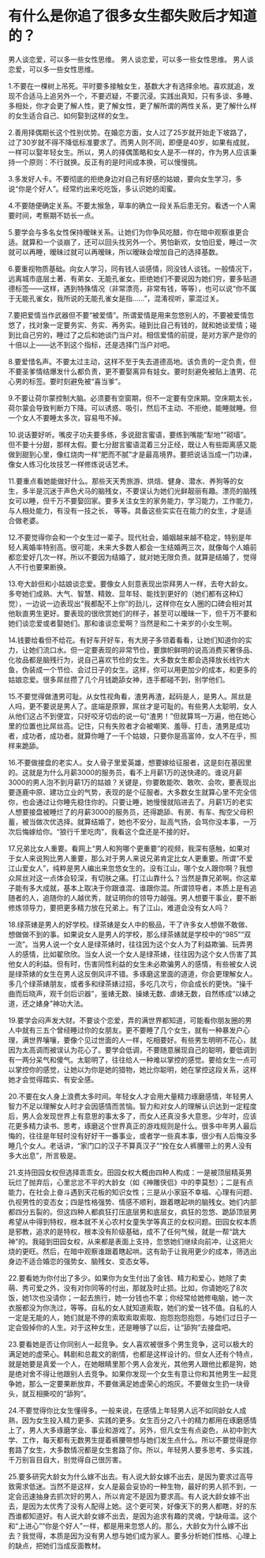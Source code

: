 # 有什么是你追了很多女生都失败后才知道的？

男人谈恋爱，可以多一些女性思维。
男人谈恋爱，可以多一些女性思维。
男人谈恋爱，可以多一些女性思维。

1.不要在一棵树上吊死。平时要多接触女生，基数大才有选择余地。喜欢就追，发现不合适马上追另外一个，不要迟疑，不要沉浸。实践出真知，只有多谈、多睡、多相处，你才会更了解人性，更了解女性，更了解所谓的两性关系，更了解什么样的女生适合自己、如何娶到这样的女生。

2.善用择偶期长这个性别优势。在婚恋方面，女人过了25岁就开始走下坡路了，过了30岁就不得不降低标准要求了。而男人则不同，即便是40岁，如果有成就，一样可以娶年轻女生。所以，男人的择偶策略和女人是不一样的，作为男人应该秉持一个原则：不行就换。反正有的是时间成本换，可以慢慢挑。

3.多发好人卡。不要彻底的拒绝身边对自己有好感的姑娘，要向女生学习，多说“你是个好人”。经常约出来吃吃饭，多认识她的闺蜜。

4.不要随便确定关系。不要太猴急，草率的确立一段关系后患无穷。看透一个人需要时间，考察期不妨长一点。

5.要学会与多名女性保持暧昧关系。让她们为你争风吃醋，你在暗中观察谁更合适。就算和一个谈崩了，还可以回头找另外一个。男怕新欢，女怕旧爱，睡过一次就可以再睡，暧昧过就可以再暧昧，所以暧昧会增加自己的选择基数。

6.要重视物质基础。向女人学习，同有钱人谈感情，同没钱人谈钱。一般情况下，远离城市底层土著、有弟女、无能孔雀女。拒绝她们不要说因为她们穷，要多贴道德标签——这样，遇到特殊情况（非常漂亮，非常有钱，等等），也可以说“你不属于无能孔雀女，我所说的无能孔雀女是指……”，混淆视听，蒙混过关。

7.要把爱情当作武器但不要“被爱情”。所谓爱情是用来忽悠别人的，不要被爱情忽悠了，找对象一定要务实、务实、再务实。碰到比自己有钱的，就和她谈爱情；碰到比自己穷的，睡过了之后和她谈门当户对。相信爱情的前提，是对方家产是你的十倍以上——达不到这个指标，还是选择门当户对吧。

8.要爱惜名声。不要太过主动，这样不至于失去道德高地。该负责的一定负责，但不要圣爹情结爆发什么都负责，更不要娶离异有娃女。要时刻避免被贴上渣男、花心男的标签。要时刻避免被“喜当爹”。

9.不要让荷尔蒙控制大脑。必须要有空窗期，但不一定要有空床期。空床期太长，荷尔蒙会导致判断力下降。可以诱惑、吸引，然后不主动、不拒绝，能睡就睡。但一个女人不要睡太多次，容易甩不掉。

10.说话要好听。嘴皮子功夫要多练，多说甜言蜜语，要练到嘴能“犁地”“砌墙”。但不要十分甜，那样太假。要七分甜言蜜语混着三分正经，既让人有些距离感又能做到甜到心里，像红烧肉一样“肥而不腻”才是最高境界。要把说话当成一门功课，像女人练习化妆技艺一样修炼说话艺术。

11.要重点看她能做好什么。那些天天秀旅游、烘焙、健身、潜水、养狗等的女生，多半是沉迷于声色犬马的脑残女，不要误认为她们光鲜靓丽有趣。漂亮的脑残女可以睡，但千万不要娶回家。要多关注女生的家务能力，学习能力，工作能力，与人相处能力，有没有一技之长， 等等。具备这些实实在在能力的女生，才是适合做老婆。

12.不要觉得你会和一个女生过一辈子。现代社会，婚姻越来越不稳定，特别是年轻人离婚率特别高。很可能，未来大多数人都会一生结婚两三次，就像每个人婚前都恋爱好几次一样。所以不要因为结婚了，就对她无限负责。就算是结婚了，觉得人不行也要果断换。

13.夸大龄但和小姑娘谈恋爱。要像女人刻意表现出崇拜男人一样，去夸大龄女。多夸她们成熟、大气、智慧、精致、显年轻、能找到更好的（她们都有这种幻觉），一边说一边表现出“我都配不上你”的劲儿，这样你在女人圈的口碑会相对其他耿直男生更好。要表现的很欣赏她们的样子，甚至可以暧昧一下，但千万不要和她们谈恋爱或者娶她们。那和谁谈恋爱啊？当然是和二十来岁的小女生啊。

14.钱要给看但不给花。有好车开好车，有大房子多领着看看，让她们知道你的实力，让她们流口水。但一定要表现的非常节俭，要旗帜鲜明的说高消费买奢侈品、化妆品都是脑残行为，说自己喜欢节俭的女生。大多数女生都会选择放长线钓大鱼，伪装成一个节俭、会过日子的女生。这样，你可以用更加少的成本，和更多的姑娘恋爱。很多屌丝攒了几个月钱跪舔女神，连手都碰不到，别学他们。

15.不要觉得做渣男可耻。从女性视角看，渣男再渣，起码是人，是男人。屌丝是人吗，更不要说是男人了。底端是原罪，屌丝才是可耻的。有些男人太聪明，女人从他们这占不到便宜，只好咬牙切齿的说一句“渣男！”但就算骂一万遍，他在她心里的位置也比屌丝高。记住，只有失败者才会被嘲笑、羞辱、打击，渣男是成功者，成功者，成功者。就算你睡了一千个姑娘，只要你是高富帅，女人不在乎，照样来跪舔。

16.不要做接盘的老实人。女人骨子里爱英雄，想要嫁给征服者，这是刻在基因里的。这就是为什么月薪3000的服务员，看不上月薪1万的送快递的。谁说月薪3000的男人泡不到月薪1万的姑娘？关键是，你要敢能吹、敢吹、会吹，要表现出要逐鹿中原、建功立业的气势，表现的是个征服者。大多数女生就算心里不完全信你，也会通过让你睡先稳住你的。只要让睡，她慢慢就陷进去了。月薪1万的老实人想要接盘被睡烂了的月薪3000的服务员，还得跪舔、有房、有车、掏空父母积蓄，被当做次优选择。就算结婚了，她也不安分，趾高气扬，会骂你没本事，一万次后悔嫁给你。“狼行千里吃肉”，我看这个盘还是不接的好。

17.兄弟比女人重要。看网上“男人和狗哪个更重要”的视频，我深有感触，如果对于女人来说狗比男人重要，那么对于男人来说兄弟肯定比女人更重要。所谓“不爱江山爱女人”，纯粹是男人编出来忽悠女生的。没有江山，哪个女人跟你啊？我想众屌丝对这一点体会较深，有切肤之痛。打江山靠什么？当然是靠兄弟啊。你这辈子能有多大成就，基本上取决于你跟谁混、谁跟你混。所谓领导者，本质上是有追随者的人，追随你的人越优秀，就证明你的领导力越强。男人想要干事业，要不断修炼领导力，要把更多精力放在兄弟上。有了江山，难道会没有女人吗？

18.绿茶婊是男人的好学校。绿茶婊是女人中的极品，干了许多女人想做不敢做、想做做不到的事。如果说女人是男人的学校，那么绿茶婊就是学校中的“985”“双一流”。当男人说一个女人是绿茶婊时，往往因为这个女人为了利益欺骗、玩弄男人的感情，比如翟欣欣。当女人说一个女人是绿茶婊，往往因为这个女人伤害了其他女人的利益。但有时，伤害同性利益的女生未必欺骗男人的感情，有些被女人说是绿茶婊的女生在男人这反倒风评不错。多琢磨这里面的道道，你会更理解女人。多几个绿茶婊朋友，或者多和绿茶婊过招，多吃几次亏，你会成长的更快。“操千曲而后晓声，观千剑后识器”，鉴婊无数、操婊无数、虐婊无数，自然练成“以婊之道，还之婊身”神功大法。

19.要学会闷声发大财。不要谈个恋爱，弄的满世界都知道，可能看你朋友圈的男人中就有三五个曾经睡过你的女朋友。更不要睡了几个女生，就有一种暴发户心理，满世界嚷嚷，要像个见过世面的人一样，吃相要好。有些男生明明不花心，就因为太高调而被误认为花心了。要学会低调，不要随意展现自己的聪明，要低调到有一两分呆气和傻气。太聪明了，往往给人一种难以掌控的感觉。要给女生一点可以掌控你的感觉，让她以为你是她的猎物，她比你聪明，她在掌控这段关系，这样她才会觉得踏实、有安全感。

20.不要在女人身上浪费太多时间。年轻女人才会用大量精力琢磨感情，年轻男人智力不足以理解女人时才会因感情而苦恼。智力和对女人的理解认识达到一定程度后，男人会发现世界上有意思的事太多了，而女人还真没多大意思。少年时，应该花更多精力读书、思考，琢磨这个世界真正的游戏规则是什么。很多中年男人最后悔的，往往是年轻时没有好好干一番事业，或者学一些真本事，很少有人后悔没多睡几个女人。老话讲，“家门口的汉子不算真汉子”“拴在女人裤腰带上的男人没有多大出息”，所言极是。

21.支持田园女权但选择乖乖女。田园女权大概由四种人构成：一是被顶层精英男玩烂了抛弃后，心里忿忿不平的大龄女（如《神雕侠侣》中的李莫愁）；二是有点能力，在社会上奋斗遇到天花板的知识女性；三是从小家庭不幸福、心理有问题、仇视男性的变态女；四是性格强势、情感不顺利，跟着瞎起哄的脑残女。她们内部都四分五裂的。但这四种人都疯狂打压底层男和底层女，疯狂的忽悠、跪舔顶层男希望从中得到特权，根本就不关心农村女童失学等真正的女权问题。田园女权本质是邪教，追求的是特权，根本没有阶级基础，成不了任何气候，就是一帮“跳大神”的。我碰到田园女权，从来都是表面上支持，忽悠她们继续向前冲，让这把火烧的更旺。然后，在暗中观察谁跟着瞎起哄。这有助于让我用更少的成本，筛选出身边不适合婚恋的强势女、脑残女、变态女等。

22.要看她为你付出了多少。如果你为女生付出了金钱、精力和爱心，她除了卖萌、秀可爱之外，没有对你同等的付出，那就及时止损。比如，你请她吃了8次饭，她1次也没请你；一起去旅行，她一分钱也不拿；你经常给她修电脑，她一次衣服都没为你洗过，等等。自私的女人就知道索取，她们的爱一钱不值。自私的人一定是无能的人，她们就是不停的索取索取索取、抱怨抱怨抱怨，与她们过日子一定会毁掉你的人生。对于这种女生，还是睡够了以后，让“舔狗”去接盘吧。

23.要看她是否让你同别人一起竞争。女人喜欢被很多个男生竞争，这可以极大的满足她的虚荣心。韩剧和总裁文的剧情，也都是这样设计的。但女人还有个特点，就是她要是真爱一个人，在她眼睛里那个男人会发光，其他男人跟他比都是狗，她是绝对舍不得让他跟别人去竞争。如果你发现一个女生有意让你和其他男生一起竞争她，那么一定要果断放弃，不要做满足她虚荣心的炮灰。不要做女生扔一块骨头，就互相撕咬的“舔狗”。

24.不要觉得你比女生懂得多。一般来说，在感情上年轻男人远不如同龄女人成熟，因为女生投入精力更多、实践的更多。女生百分之八十的精力都用在琢磨感情上了，男人大多琢磨学业、事业和游戏了。另外，但凡女生有点姿色，从初中到大学、工作，每天都有无数男生提着裤腰带想与她们发生点什么。所以不要觉得是你套路了女生，大多数情况都是女生套路了你。所以，年轻男人要多思考、多实践，千万别盲目自大，别觉得自己很厉害。

25.要多研究大龄女为什么嫁不出去。有人说大龄女嫁不出去，是因为要求过高导致需求低迷。当然不是这样，女人是最会妥协的一种生物，最好的男人抓不到，一定会迅速抽身去抓次好的男人，所以肯定不是因为要求高。有人说大龄女嫁不出去，是因为太优秀了没有人配得上她。这个更可笑，好像天下的男人都瞎，好的东西谁都知道好。有人说大龄女嫁不出去，是因为追求有趣的灵魂，宁缺毋滥。这个和“上进心”“你是个好人”一样，都是用来忽悠人的。那么，大龄女为什么嫁不出去？我觉得，本质是因为没有男人想与她们成为家人。要多分析她们性格、心理上的缺点，把她们当成反面教材。
